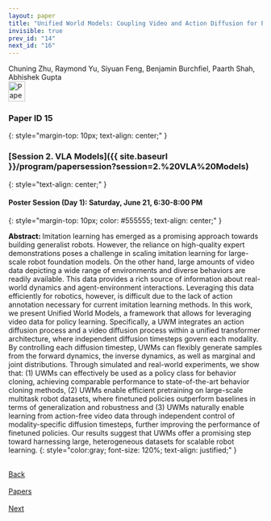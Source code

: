 ```yaml
---
layout: paper
title: "Unified World Models: Coupling Video and Action Diffusion for Pretraining on Large Robotic Datasets"
invisible: true
prev_id: "14"
next_id: "16"
---
```

<div class="paper-authors">
  <div class="paper-author-box">
    <div class="paper-author-name">Chuning Zhu, Raymond Yu, Siyuan Feng, Benjamin Burchfiel, Paarth Shah, Abhishek Gupta</div>
    <div class="paper-author-uni"></div>
  </div>
</div>

<div class="paper-pdf">
  <div>
    <a href="https://www.roboticsproceedings.org/rss21/p015.pdf" title="Download PDF" target="_blank">
      <img src="{{ site.baseurl }}/images/paper_link_cardinal_red.png" alt="Paper PDF" width="33" height="40" />
    </a>
  </div>
</div>

### Paper ID 15
{: style="margin-top: 10px; text-align: center;" }

### [Session 2. VLA Models]({{ site.baseurl }}/program/papersession?session=2.%20VLA%20Models)
{: style="text-align: center;" }

#### Poster Session (Day 1): Saturday, June 21, 6:30-8:00 PM
{: style="margin-top: 10px; color: #555555; text-align: center;" }

<b style="color: black;">Abstract: </b>Imitation learning has emerged as a promising approach towards building generalist robots. However, the reliance on high-quality expert demonstrations poses a challenge in scaling imitation learning for large-scale robot foundation models. On the other hand, large amounts of video data depicting a wide range of environments and diverse behaviors are readily available. This data provides a rich source of information about real-world dynamics and agent-environment interactions. Leveraging this data efficiently for robotics, however, is difficult due to the lack of action annotation necessary for current imitation learning methods. In this work, we present Unified World Models, a framework that allows for leveraging video data for policy learning. Specifically, a UWM integrates an action diffusion process and a video diffusion process within a unified transformer architecture, where independent diffusion timesteps govern each modality. By controlling each diffusion timestep, UWMs can flexibly generate samples from the forward dynamics, the inverse dynamics, as well as marginal and joint distributions. Through simulated and real-world experiments, we show that: (1) UWMs can effectively be used as a policy class for behavior cloning, achieving comparable performance to state-of-the-art behavior cloning methods, (2) UWMs enable efficient pretraining on large-scale multitask robot datasets, where finetuned policies outperform baselines in terms of generalization and robustness and (3) UWMs naturally enable learning from action-free video data through independent control of modality-specific diffusion timesteps, further improving the performance of finetuned policies. Our results suggest that UWMs offer a promising step toward harnessing large, heterogeneous datasets for scalable robot learning.
{: style="color:gray; font-size: 120%; text-align: justified;" }

<div class="paper-menu">
  <div class="paper-menu-inner">
    <a href="{{ site.baseurl }}/program/papers/14/" title="Previous Paper">
            <div class="paper-menu-icon">
                <i class="fa fa-chevron-left"></i><br>
                <span class="paper-menu-label">Back</span>
            </div>
        </a>
    <a href="{{ site.baseurl }}/program/papers" title="All Papers">
      <div class="paper-menu-icon">
        <i class="fa fa-list"></i><br>
        <span class="paper-menu-label">Papers</span>
      </div>
    </a>
    <a href="{{ site.baseurl }}/program/papers/16/" title="Next Paper">
            <div class="paper-menu-icon">
                <i class="fa fa-chevron-right"></i><br>
                <span class="paper-menu-label">Next</span>
            </div>
        </a>
  </div>
</div>
